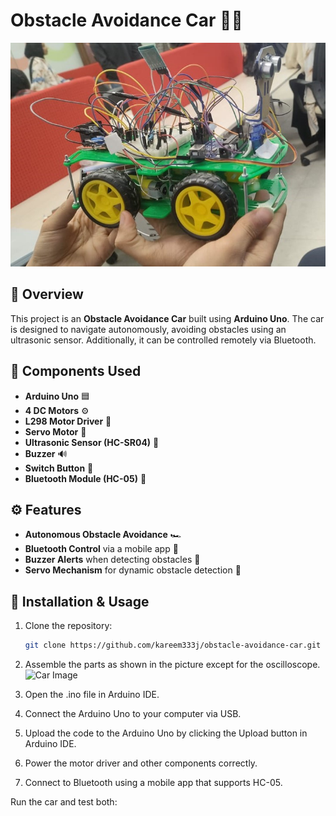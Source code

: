 # Obstacle Avoidance Car 🚗💨
![Car Image](car.jpeg)

## 📌 Overview

This project is an **Obstacle Avoidance Car** built using **Arduino Uno**. The car is designed to navigate autonomously, avoiding obstacles using an ultrasonic sensor. Additionally, it can be controlled remotely via Bluetooth.

## 🔧 Components Used

- **Arduino Uno** 🟦  
- **4 DC Motors** ⚙️  
- **L298 Motor Driver** 🔌  
- **Servo Motor** 🔄  
- **Ultrasonic Sensor (HC-SR04)** 📡  
- **Buzzer** 🔊  
- **Switch Button** 🔘  
- **Bluetooth Module (HC-05)** 📶  

## ⚙️ Features

- **Autonomous Obstacle Avoidance** 🏎️  
- **Bluetooth Control** via a mobile app 📱  
- **Buzzer Alerts** when detecting obstacles 🔔  
- **Servo Mechanism** for dynamic obstacle detection 🔄  

## 📜 Installation & Usage

1. Clone the repository:  
   ```sh
   git clone https://github.com/kareem333j/obstacle-avoidance-car.git
2. Assemble the parts as shown in the picture except for the oscilloscope.
   ![Car Image](simulation.png)

4. Open the .ino file in Arduino IDE.

5. Connect the Arduino Uno to your computer via USB.

6. Upload the code to the Arduino Uno by clicking the Upload button in Arduino IDE.

7. Power the motor driver and other components correctly.

8. Connect to Bluetooth using a mobile app that supports HC-05.

Run the car and test both:

